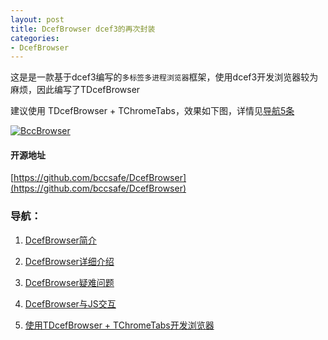 ```yaml
---
layout: post
title: DcefBrowser dcef3的再次封装
categories:
- DcefBrowser
---
```


这是是一款基于dcef3编写的`多标签多进程浏览器`框架，使用dcef3开发浏览器较为麻烦，因此编写了TDcefBrowser

建议使用 TDcefBrowser + TChromeTabs，效果如下图，详情见[导航5条](#Navigation5)

[![BccBrowser](../../../../../public/Image/2014/09/BccBrowser.jpg)](../../../../../public/Image/2014/09/BccBrowser.jpg)


#### 开源地址 

[https://github.com/bccsafe/DcefBrowser](https://github.com/bccsafe/DcefBrowser)

### 导航：
	
1. [DcefBrowser简介](../../../../2015/04/09/DcefBrowser%20Introduce/)
	
2. [DcefBrowser详细介绍](../../../../2015/04/10/DcefBrowser%20more%20introduce/)
	
3. [DcefBrowser疑难问题](../../../../2015/04/11/DcefBrowser%20qst/)

4. [DcefBrowser与JS交互](../../../../2015/04/12/DcefBrowser%20JS/)
<span id = "Navigation5"></span>

5. [使用TDcefBrowser + TChromeTabs开发浏览器](../../../../2015/04/13/BccBrowser%20%20V2.0%20Chromium%20browser/)
